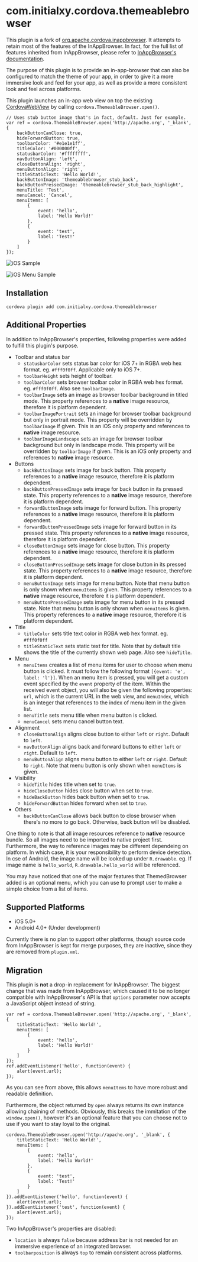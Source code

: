 <!---
    Licensed to the Apache Software Foundation (ASF) under one
    or more contributor license agreements.  See the NOTICE file
    distributed with this work for additional information
    regarding copyright ownership.  The ASF licenses this file
    to you under the Apache License, Version 2.0 (the
    "License"); you may not use this file except in compliance
    with the License.  You may obtain a copy of the License at

      http://www.apache.org/licenses/LICENSE-2.0

    Unless required by applicable law or agreed to in writing,
    software distributed under the License is distributed on an
    "AS IS" BASIS, WITHOUT WARRANTIES OR CONDITIONS OF ANY
    KIND, either express or implied.  See the License for the
    specific language governing permissions and limitations
    under the License.
-->

com.initialxy.cordova.themeablebrowser
======================================

This plugin is a fork of [org.apache.cordova.inappbrowser](https://github.com/apache/cordova-plugin-inappbrowser). It attempts to retain most of the features of the InAppBrowser. In fact, for the full list of features inherited from InAppBrowser, please refer to [InAppBrowser's documentation](https://github.com/apache/cordova-plugin-inappbrowser/blob/master/README.md).

The purpose of this plugin is to provide an in-app-browser that can also be configured to match the theme of your app, in order to give it a more immersive look and feel for your app, as well as provide a more consistent look and feel across platforms.

This plugin launches an in-app web view on top the existing [CordovaWebView](https://github.com/apache/cordova-android/blob/master/framework/src/org/apache/cordova/CordovaWebView.java) by calling `cordova.ThemeableBrowser.open()`.

    // Uses stub button image that's in fact, default. Just for example.
    var ref = cordova.ThemeableBrowser.open('http://apache.org', '_blank', {
        backButtonCanClose: true,
        hideForwardButton: true,
        toolbarColor: '#e1e1e1ff',
        titleColor: '#000000ff',
        statusbarColor: '#ffffffff',
        navButtonAlign: 'left',
        closeButtonAlign: 'right',
        menuButtonAlign: 'right',
        titleStaticText: 'Hello World!',
        backButtonImage: 'themeablebrowser_stub_back',
        backButtonPressedImage: 'themeablebrowser_stub_back_highlight',
        menuTitle: 'Test',
        menuCancel: 'Cancel',
        menuItems: [
            {
                event: 'hello',
                label: 'Hello World!'
            },
            {
                event: 'test',
                label: 'Test!'
            }
        ]
    });

![iOS Sample](doc/images/ios_sample_01.png)

![iOS Menu Sample](doc/images/ios_menu_sample_01.png)

Installation
------------

    cordova plugin add com.initialxy.cordova.themeablebrowser

Additional Properties
---------------------

In addition to InAppBrowser's properties, following properties were added to fulfill this plugin's purpose.

+ Toolbar and status bar
    + `statusbarColor` sets status bar color for iOS 7+ in RGBA web hex format. eg. `#fff0f0ff`. Applicable only to iOS 7+.
    + `toolbarHeight` sets height of toolbar.
    + `toolbarColor` sets browser toolbar color in RGBA web hex format. eg. `#fff0f0ff`. Also see `toolbarImage`.
    + `toolbarImage` sets an image as browser toolbar background in titled mode. This property references to a **native** image resource, therefore it is platform dependent.
    + `toolbarImagePortrait` sets an image for browser toolbar background but only in portrait mode. This property will be overridden by `toolbarImage` if given. This is an iOS only property and references to **native** image resource.
    + `toolbarImageLandscape` sets an image for browser toolbar background but only in landscape mode. This property will be overridden by `toolbarImage` if given. This is an iOS only property and references to **native** image resource.
+ Buttons
    + `backButtonImage` sets image for back button. This property references to a **native** image resource, therefore it is platform dependent.
    + `backButtonPressedImage` sets image for back button in its pressed state. This property references to a **native** image resource, therefore it is platform dependent.
    + `forwardButtonImage` sets image for forward button. This property references to a **native** image resource, therefore it is platform dependent.
    + `forwardButtonPressedImage` sets image for forward button in its pressed state. This property references to a **native** image resource, therefore it is platform dependent.
    + `closeButtonImage` sets image for close button. This property references to a **native** image resource, therefore it is platform dependent.
    + `closeButtonPressedImage` sets image for close button in its pressed state. This property references to a **native** image resource, therefore it is platform dependent.
    + `menuButtonImage` sets image for menu button. Note that menu button is only shown when `menuItems` is given. This property references to a **native** image resource, therefore it is platform dependent.
    + `menuButtonPressedImage` sets image for menu button in its pressed state. Note that menu button is only shown when `menuItems` is given. This property references to a **native** image resource, therefore it is platform dependent.
+ Title
    + `titleColor` sets title text color in RGBA web hex format. eg. `#fff0f0ff`
    + `titleStaticText` sets static text for title. Note that by default title shows the title of the currently shown web page. Also see `hideTitle`.
+ Menu
    + `menuItems` creates a list of menu items for user to choose when menu button is clicked. It must follow the following format `[{event: 'e', label: 'l'}]`. When an menu item is pressed, you will get a custom event specified by the `event` property of the item. Within the received event object, you will also be given the following properties: `url`, which is the current URL in the web view, and `menuIndex`, which is an integer that references to the index of menu item in the given list.
    + `menuTitle` sets menu title when menu button is clicked.
    + `menuCancel` sets menu cancel button text.
+ Alignment
    + `closeButtonAlign` aligns close button to either `left` or `right`. Default to `left`.
    + `navButtonAlign` aligns back and forward buttons to either `left` or `right`. Default to `left`.
    + `menuButtonAlign` aligns menu button to either `left` or `right`. Default to `right`. Note that menu button is only shown when `menuItems` is given.
+ Visibility
    + `hideTitle` hides title when set to `true`.
    + `hideCloseButton` hides close button when set to `true`.
    + `hideBackButton` hides back button when set to `true`.
    + `hideForwardButton` hides forward when set to `true`.
+ Others
    + `backButtonCanClose` allows back button to close browser when there's no more to go back. Otherwise, back button will be disabled.

One thing to note is that all image resources reference to **native** resource bundle. So all images need to be imported to native project first. Furthermore, the way to reference images may be different dependeing on platform. In which case, it is your responsibility to perform device detection. In cse of Android, the image name will be looked up under `R.drawable`. eg. If image name is `hello_world`, `R.drawable.hello_world` will be referenced.

You may have noticed that one of the major features that ThemedBrowser added is an optional menu, which you can use to prompt user to make a simple choice from a list of items.

Supported Platforms
-------------------

+ iOS 5.0+
+ Android 4.0+ (Under development)

Currently there is no plan to support other platforms, though source code from InAppBrowser is kept for merge purposes, they are inactive, since they are removed from `plugin.xml`.

Migration
---------

This plugin is **not** a drop-in replacement for InAppBrowser. The biggest change that was made from InAppBrowser, which caused it to be no longer compatible with InAppBrowser's API is that `options` parameter now accepts a JavaScript object instead of string.

    var ref = cordova.ThemeableBrowser.open('http://apache.org', '_blank', {
        titleStaticText: 'Hello World!',
        menuItems: [
            {
                event: 'hello',
                label: 'Hello World!'
            }
        ]
    });
    ref.addEventListener('hello', function(event) {
        alert(event.url);
    });

As you can see from above, this allows `menuItems` to have more robust and readable definition.

Furthermore, the object returned by `open` always returns its own instance allowing chaining of methods. Obviously, this breaks the immitation of the `window.open()`, however it's an optional feature that you can choose not to use if you want to stay loyal to the original.

    cordova.ThemeableBrowser.open('http://apache.org', '_blank', {
        titleStaticText: 'Hello World!',
        menuItems: [
            {
                event: 'hello',
                label: 'Hello World!'
            },
            {
                event: 'test',
                label: 'Test!'
            }
        ]
    }).addEventListener('hello', function(event) {
        alert(event.url);
    }).addEventListener('test', function(event) {
        alert(event.url);
    });

Two InAppBrowser's properties are disabled:
+ `location` is always `false` because address bar is not needed for an immersive experience of an integrated browser.
+ `toolbarposition` is always `top` to remain consistent across platforms.